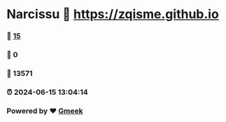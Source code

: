 # Narcissu :link: https://zqisme.github.io 
### :page_facing_up: [15](https://zqisme.github.io/tag.html) 
### :speech_balloon: 0 
### :hibiscus: 13571 
### :alarm_clock: 2024-06-15 13:04:14 
### Powered by :heart: [Gmeek](https://github.com/Meekdai/Gmeek)
